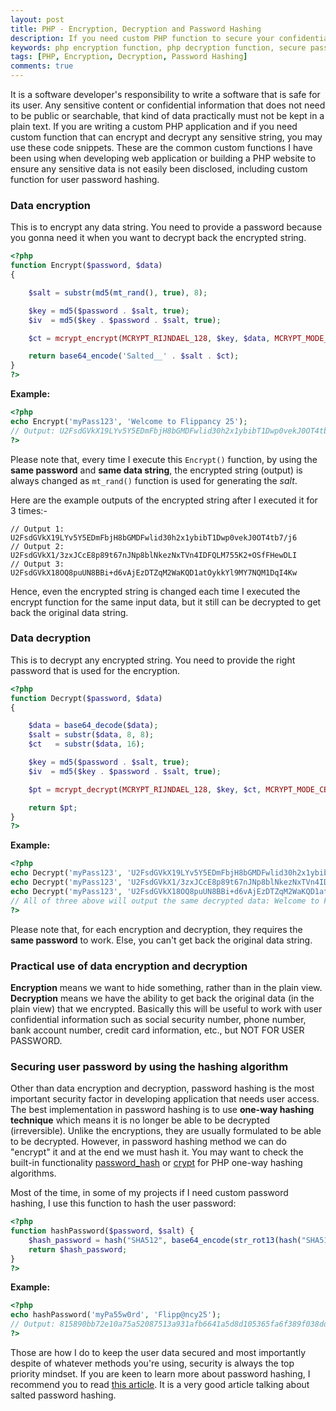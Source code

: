 ```yaml
---
layout: post
title: PHP - Encryption, Decryption and Password Hashing
description: If you need custom PHP function to secure your confidential information or to hash user password in unbreakable manner, this post provides PHP code snippets that may help and ease up your work.
keywords: php encryption function, php decryption function, secure password hashing using php
tags: [PHP, Encryption, Decryption, Password Hashing]
comments: true
---
```


It is a software developer's responsibility to write a software that is safe for its user. Any sensitive content or confidential information that does not need to be public or searchable, that kind of data practically must not be kept in a plain text. If you are writing a custom PHP application and if you need custom function that can encrypt and decrypt any sensitive string, you may use these code snippets. These are the common custom functions I have been using when developing web application or building a PHP website to ensure any sensitive data is not easily been disclosed, including custom function for user password hashing.

### Data encryption

This is to encrypt any data string. You need to provide a password because you gonna need it when you want to decrypt back the encrypted string.

```php
<?php
function Encrypt($password, $data)
{

    $salt = substr(md5(mt_rand(), true), 8);

    $key = md5($password . $salt, true);
    $iv  = md5($key . $password . $salt, true);

    $ct = mcrypt_encrypt(MCRYPT_RIJNDAEL_128, $key, $data, MCRYPT_MODE_CBC, $iv);

    return base64_encode('Salted__' . $salt . $ct);
}
?>
```

**Example:**

```php
<?php
echo Encrypt('myPass123', 'Welcome to Flippancy 25');
// Output: U2FsdGVkX19LYv5Y5EDmFbjH8bGMDFwlid30h2x1ybibT1Dwp0vekJ0OT4tb7/j6
?>
```

Please note that, every time I execute this `Encrypt()` function, by using the **same password** and **same data string**, the encrypted string (output) is always changed as `mt_rand()` function is used for generating the _salt_.

Here are the example outputs of the encrypted string after I executed it for 3 times:-

```
// Output 1: U2FsdGVkX19LYv5Y5EDmFbjH8bGMDFwlid30h2x1ybibT1Dwp0vekJ0OT4tb7/j6
// Output 2: U2FsdGVkX1/3zxJCcE8p89t67nJNp8blNkezNxTVn4IDFQLM755K2+OSfFHewDLI
// Output 3: U2FsdGVkX18OQ8puUN8BBi+d6vAjEzDTZqM2WaKQD1atOykkYl9MY7NQM1DqI4Kw
```

Hence, even the encrypted string is changed each time I executed the encrypt function for the same input data, but it still can be decrypted to get back the original data string.

### Data decryption

This is to decrypt any encrypted string. You need to provide the right password that is used for the encryption.

```php
<?php
function Decrypt($password, $data)
{

    $data = base64_decode($data);
    $salt = substr($data, 8, 8);
    $ct   = substr($data, 16);

    $key = md5($password . $salt, true);
    $iv  = md5($key . $password . $salt, true);

    $pt = mcrypt_decrypt(MCRYPT_RIJNDAEL_128, $key, $ct, MCRYPT_MODE_CBC, $iv);

    return $pt;
}
?>
```

**Example:**

```php
<?php
echo Decrypt('myPass123', 'U2FsdGVkX19LYv5Y5EDmFbjH8bGMDFwlid30h2x1ybibT1Dwp0vekJ0OT4tb7/j6');
echo Decrypt('myPass123', 'U2FsdGVkX1/3zxJCcE8p89t67nJNp8blNkezNxTVn4IDFQLM755K2+OSfFHewDLI');
echo Decrypt('myPass123', 'U2FsdGVkX18OQ8puUN8BBi+d6vAjEzDTZqM2WaKQD1atOykkYl9MY7NQM1DqI4Kw');
// All of three above will output the same decrypted data: Welcome to Flippancy 25
?>
```

Please note that, for each encryption and decryption, they requires the **same password** to work. Else, you can't get back the original data string.

### Practical use of data encryption and decryption

**Encryption** means we want to hide something, rather than in the plain view. **Decryption** means we have the ability to get back the original data (in the plain view) that we encrypted. Basically this will be useful to work with user confidential information such as social security number, phone number, bank account number, credit card information, etc., but NOT FOR USER PASSWORD.

### Securing user password by using the hashing algorithm

Other than data encryption and decryption, password hashing is the most important security factor in developing application that needs user access. The best implementation in password hashing is to use **one-way hashing technique** which means it is no longer be able to be decrypted (irreversible). Unlike the encryptions, they are usually formulated to be able to be decrypted. However, in password hashing method we can do "encrypt" it and at the end we must hash it. You may want to check the built-in functionality [password_hash](http://php.net/manual/en/function.password-hash.php) or [crypt](http://php.net/manual/en/function.crypt.php) for PHP one-way hashing algorithms.

Most of the time, in some of my projects if I need custom password hashing, I use this function to hash the user password:

```php
<?php
function hashPassword($password, $salt) {
    $hash_password = hash("SHA512", base64_encode(str_rot13(hash("SHA512", str_rot13($salt . $password)))));
    return $hash_password;
}
?>
```

**Example:**

```php
<?php
echo hashPassword('myPa55w0rd', 'Flipp@ncy25');
// Output: 815890bb72e10a75a52087513a931afb6641a5d8d105365fa6f389f038dd81b45290a44cf94bb61e7741e073c6f4d59a16e9896bd197cc320f84f3a4d27cfb50
?>
```

Those are how I do to keep the user data secured and most importantly despite of whatever methods you're using, security is always the top priority mindset. If you are keen to learn more about password hashing, I recommend you to read [this article](https://crackstation.net/hashing-security.htm). It is a very good article talking about salted password hashing.
